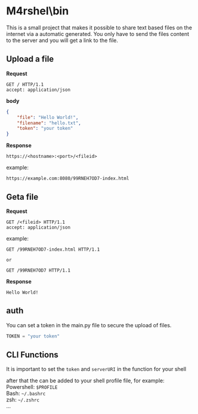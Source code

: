 # M4rshel\bin

This is a small project that makes it possible to share text based files on the internet via a automatic generated.
You only have to send the files content to the server and you will get a link to the file.


## Upload a file
**Request**


```http
GET / HTTP/1.1
accept: application/json
```

**body**


```json
{
    "file": "Hello World!",
    "filename": "hello.txt",
    "token": "your token"
}
```


**Response**


```text/plain
https://<hostname>:<port>/<fileid>
```

example:


```text/plain
https://example.com:8080/99RNEH7OD7-index.html
```

## Geta file


**Request**


```http
GET /<fileid> HTTP/1.1
accept: application/json
```


example:  


```http
GET /99RNEH7OD7-index.html HTTP/1.1

or 

GET /99RNEH7OD7 HTTP/1.1
```


**Response**


```text/plain
Hello World!
```


## auth


You can set a token in the main.py file to secure the upload of files.  


```python
TOKEN = "your token"
```


## CLI Functions
It is important to set the `token` and `serverURI` in the function for your shell   

after that the can be added to your shell profile file, for example:   
Powershell: `$PROFILE`  
Bash: `~/.bashrc`  
zsh: `~/.zshrc`  
...   





